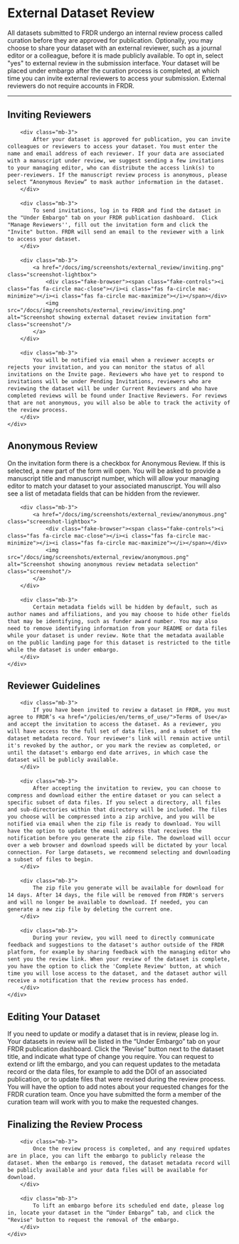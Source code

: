 ﻿# External Dataset Review

All datasets submitted to FRDR undergo an internal review process called curation before they are approved for publication. Optionally, you may choose to share your dataset with an external reviewer, such as a journal editor or a colleague, before it is made publicly available. To opt in, select "yes" to external review in the submission interface. Your dataset will be placed under embargo after the curation process is completed, at which time you can invite external reviewers to access your submission. External reviewers do not require accounts in FRDR.

<hr />

<div class="card-shadow mb-3">
    <div class="card-body">
        <h2 id="inviting-reviewers">Inviting Reviewers</h2>

        <div class="mb-3">
            After your dataset is approved for publication, you can invite colleagues or reviewers to access your dataset. You must enter the name and email address of each reviewer. If your data are associated with a manuscript under review, we suggest sending a few invitations to your managing editor, who can distribute the access link(s) to peer-reviewers. If the manuscript review process is anonymous, please select “Anonymous Review” to mask author information in the dataset.
        </div>

        <div class="mb-3">
            To send invitations, log in to FRDR and find the dataset in the "Under Embargo" tab on your FRDR publication dashboard.  Click "Manage Reviewers'', fill out the invitation form and click the "Invite" button. FRDR will send an email to the reviewer with a link to access your dataset.
        </div>

        <div class="mb-3">
            <a href="/docs/img/screenshots/external_review/inviting.png" class="screenshot-lightbox">
                <div class="fake-browser"><span class="fake-controls"><i class="fas fa-circle mac-close"></i><i class="fas fa-circle mac-minimize"></i><i class="fas fa-circle mac-maximize"></i></span></div>
                <img src="/docs/img/screenshots/external_review/inviting.png" alt="Screenshot showing external dataset review invitation form" class="screenshot"/>
            </a>
        </div>

        <div class="mb-3">
            You will be notified via email when a reviewer accepts or rejects your invitation, and you can monitor the status of all invitations on the Invite page. Reviewers who have yet to respond to invitations will be under Pending Invitations, reviewers who are reviewing the dataset will be under Current Reviewers and who have completed reviews will be found under Inactive Reviewers. For reviews that are not anonymous, you will also be able to track the activity of the review process.
        </div>
    </div>
</div>

<div class="card-shadow mb-3">
    <div class="card-body">
        <h2 id="anonymous-review">Anonymous Review</h2>
        <div class="mb-3">
            On the invitation form there is a checkbox for Anonymous Review. If this is selected, a new part of the form will open. You will be asked to provide a manuscript title and manuscript number, which will allow your managing editor to match your dataset to your associated manuscript. You will also see a list of metadata fields that can be hidden from the reviewer.
        </div>

        <div class="mb-3">
            <a href="/docs/img/screenshots/external_review/anonymous.png" class="screenshot-lightbox">
                <div class="fake-browser"><span class="fake-controls"><i class="fas fa-circle mac-close"></i><i class="fas fa-circle mac-minimize"></i><i class="fas fa-circle mac-maximize"></i></span></div>
                <img src="/docs/img/screenshots/external_review/anonymous.png" alt="Screenshot showing anonymous review metadata selection" class="screenshot"/>
            </a>
        </div>

        <div class="mb-3">
            Certain metadata fields will be hidden by default, such as author names and affiliations, and you may choose to hide other fields that may be identifying, such as funder award number. You may also need to remove identifying information from your README or data files while your dataset is under review. Note that the metadata available on the public landing page for this dataset is restricted to the title while the dataset is under embargo.
        </div>
    </div>
</div>

<div class="card-shadow mb-3">
    <div class="card-body">
        <div class="card-title"></div>
        <h2 id="reviewer-guidelines">Reviewer Guidelines</h2>

        <div class="mb-3">
            If you have been invited to review a dataset in FRDR, you must agree to FRDR’s <a href="/policies/en/terms_of_use/">Terms of Use</a> and accept the invitation to access the dataset. As a reviewer, you will have access to the full set of data files, and a subset of the dataset metadata record. Your reviewer's link will remain active until it's revoked by the author, or you mark the review as completed, or until the dataset's embargo end date arrives, in which case the dataset will be publicly available.
        </div>

        <div class="mb-3">
            After accepting the invitation to review, you can choose to compress and download either the entire dataset or you can select a specific subset of data files. If you select a directory, all files and sub-directories within that directory will be included. The files you choose will be compressed into a zip archive, and you will be notified via email when the zip file is ready to download. You will have the option to update the email address that receives the notification before you generate the zip file. The download will occur over a web browser and download speeds will be dictated by your local connection. For large datasets, we recommend selecting and downloading a subset of files to begin.
        </div>

        <div class="mb-3">
            The zip file you generate will be available for download for 14 days. After 14 days, the file will be removed from FRDR's servers and will no longer be available to download. If needed, you can generate a new zip file by deleting the current one.
        </div>

        <div class="mb-3">
            During your review, you will need to directly communicate feedback and suggestions to the dataset's author outside of the FRDR platform, for example by sharing feedback with the managing editor who sent you the review link. When your review of the dataset is complete, you have the option to click the 'Complete Review' button, at which time you will lose access to the dataset, and the dataset author will receive a notification that the review process has ended.
        </div>
    </div>
</div>

<div class="card-shadow mb-3">
    <div class="card-body">
        <h2 id="editing-your-dataset">Editing Your Dataset</h2>
        <div class="mb-3">
            If you need to update or modify a dataset that is in review, please log in. Your datasets in review will be listed in the “Under Embargo” tab on your FRDR publication dashboard. Click the “Revise” button next to the dataset title, and indicate what type of change you require. You can request to extend or lift the embargo, and you can request updates to the metadata record or the data files, for example to add the DOI of an associated publication, or to update files that were revised during the review process. You will have the option to add notes about your requested changes for the FRDR curation team. Once you have submitted the form a member of the curation team will work with you to make the requested changes.
        </div>
    </div>
</div>

<div class="card-shadow mb-3">
    <div class="card-body">
        <h2 id="finalizing-the-review-process">Finalizing the Review Process</h2>

        <div class="mb-3">
            Once the review process is completed, and any required updates are in place, you can lift the embargo to publicly release the dataset. When the embargo is removed, the dataset metadata record will be publicly available and your data files will be available for download.
        </div>

        <div class="mb-3">
            To lift an embargo before its scheduled end date, please log in, locate your dataset in the “Under Embargo” tab, and click the "Revise" button to request the removal of the embargo.
        </div>
    </div>
</div>
